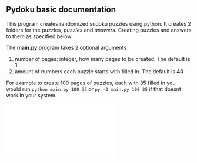 ## Pydoku basic documentation

This program creates randomized sudoku puzzles using python. It creates 2 folders for the puzzles, _puzzles_ and _answers_. Creating puzzles and answers to them as specified below. 

The **main.py** program takes 2 optional arguments
1. number of pages: integer, how many pages to be created. The default is **1**
2. amount of numbers each puzzle starts with filled in. The default is **40**

For example to create 100 pages of puzzles, each with 35 filled in you would run ```python main.py 100 35``` or ```py -3 main.py 100 35``` if that doesnt work in your system.

![page example](example.pdf "Page laout example")